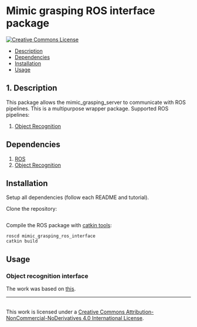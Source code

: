 # Mimic grasping ROS interface package

<a rel="license" href="http://creativecommons.org/licenses/by-nc-nd/4.0/"><img alt="Creative Commons License" style="border-width:0" src="https://i.creativecommons.org/l/by-nc-nd/4.0/88x31.png" />

* [Description](#Description)
* [Dependencies](#Dependencies)
* [Installation](#Installation)
* [Usage](#Usage)


## <a name="Description"></a>1. Description

This package allows the mimic_grasping_server to communicate with ROS pipelines. This is a multipurpose wrapper package. Supported ROS pipelines:

1. [Object Recognition](https://github.com/carlosmccosta/object_recognition)

## <a name="Dependencies"></a> Dependencies
1. [ROS](https://www.ros.org/)
2. [Object Recognition](https://github.com/carlosmccosta/object_recognition)


## <a name="Installation"></a> Installation
Setup all dependencies (follow each README and tutorial).

Clone the repository:
```

```
Compile the ROS package with [catkin tools](https://catkin-tools.readthedocs.io/en/latest/installing.html):

```
roscd mimic_grasping_ros_interface
catkin build
```

## <a name="Usage"></a> Usage
### Object recognition interface




The work was based on [this](https://github.com/caiorss/sample-cpp-plugin).

-----------------------------------------------------------------------------------------------------------------------------------------------------------------------------------------------------
<br />This work is licensed under a <a rel="license" href="http://creativecommons.org/licenses/by-nc-nd/4.0/">Creative Commons Attribution-NonCommercial-NoDerivatives 4.0 International License</a>.
